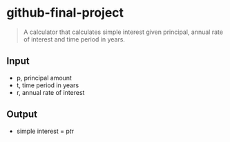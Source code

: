 # github-final-project

> A calculator that calculates simple interest given principal, annual rate of interest and time period in years.

## Input
- p, principal amount
- t, time period in years
- r, annual rate of interest
## Output
- simple interest = p*t*r
